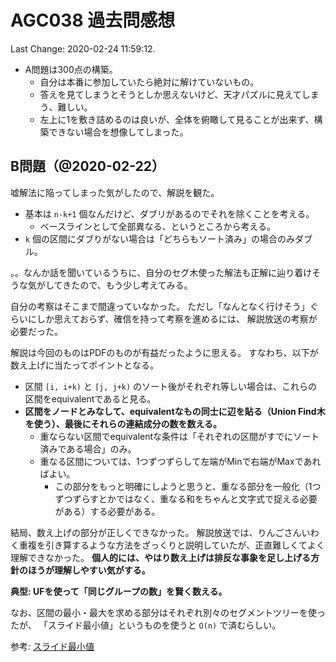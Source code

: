 # AGC038 過去問感想

Last Change: 2020-02-24 11:59:12.

- A問題は300点の構築。
  - 自分は本番に参加していたら絶対に解けていないもの。
  - 答えを見てしまうとそうとしか思えないけど、天才パズルに見えてしまう、難しい。
  - 左上に1を敷き詰めるのは良いが、全体を俯瞰して見ることが出来ず、構築できない場合を想像してしまった。

## B問題（@2020-02-22）

嘘解法に陥ってしまった気がしたので、解説を観た。

- 基本は `n-k+1` 個なんだけど、ダブリがあるのでそれを除くことを考える。
  - ベースラインとして全部異なる、というところから考える。
- `k` 個の区間にダブりがない場合は「どちらもソート済み」の場合のみダブル。

。。なんか話を聞いているうちに、自分のセグ木使った解法も正解に辿り着けそうな気がしてきたので、もう少し考えてみる。

自分の考察はそこまで間違っていなかった。
ただし「なんとなく行けそう」ぐらいにしか思えておらず、確信を持って考察を進めるには、
解説放送の考察が必要だった。

解説は今回のものはPDFのものが有益だったように思える。
すなわち、以下が数え上げに当たってポイントとなる。

- 区間 `[i, i+k)` と `[j, j+k)` のソート後がそれぞれ等しい場合は、これらの区間をequivalentであると見る。
- **区間をノードとみなして、equivalentなもの同士に辺を貼る（Union Find木を使う）、最後にそれらの連結成分の数を数える。**
  - 重ならない区間でequivalentな条件は「それぞれの区間がすでにソート済みである場合」のみ。
  - 重なる区間については、1つずつずらして左端がMinで右端がMaxであればよい。
    - この部分をもっと明確にしようと思うと、重なる部分を一般化（1つずつずらすとかではなく、重なる和をちゃんと文字式で捉える必要がある）する必要がある。

結局、数え上げの部分が正しくできなかった。
解説放送では、りんごさんいわく重複を引き算するような方法をざっくりと説明していたが、正直難しくてよく理解できなかった。
**個人的には、やはり数え上げは排反な事象を足し上げる方針のほうが理解しやすい気がする。**

**典型: UFを使って「同じグループの数」を賢く数える。**

なお、区間の最小・最大を求める部分はそれぞれ別々のセグメントツリーを使ったが、
「スライド最小値」というものを使うと `O(n)` で済むらしい。

参考: [スライド最小値](http://statmodeling.hatenablog.com/entry/ant-book-slide-min)
